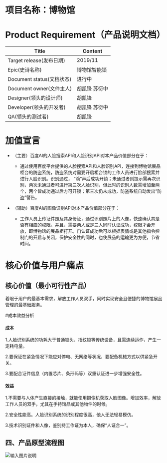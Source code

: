 # 项目名称：博物馆
# Product Requirement（产品说明文档）

| Title                     | Content |
| ------------------------- | ------- |
| Target release(发布日期)  | 2019/11 |
| Epic(史诗名称)            | 博物馆智能锁  |
| Document status(文档状态) | 进行中  |
| Document owner(文件主人)  | 胡凯锋  苏衍中 |
| Designer(领头的设计师)    | 胡凯锋 |
| Developer(领头的开发者)   | 胡凯锋  苏衍中 |
| QA(领头的测试者)          | 胡凯锋  |

# 加值宣言
- （主要）百度AI的人脸搜索API和人脸识别API对本产品价值部分在于：
    - 通过使用百度平台提供的人脸搜索API和人脸识别API，连接到博物馆展品柜台的防盗系统，防盗系统对需要开启柜台锁的工作人员进行脸部搜索并进行人脸识别。识别通过， “滴”声后成功开锁；未通过者则提示需再次识别，两次未通过者可进行第三次人脸识别，但此时的识别人数需增加至两个，两个皆成功通过后方可开锁；第三次仍未成功，防盗系统自动发出“防盗”警告。

- （辅助）百度AI的图像识别API对本产品价值部分在于：
   - 工作人员上传证件照及其身份证，通过识别照片上的人像，快速确认其是否有相应的权限。并且，需要两人或是三人同时认证成功，权限才会开放，即博物馆的展品柜打开。门认证成功后可以根据表情或是其他指令控制门的开启与关闭，保护安全性的同时，也使展品的运输更为方便，节省时间。


# 核心价值与用户痛点
## 核心价值（最小可行性产品）
着眼于用户的最基本需求，解放工作人员双手，同时实现安全且便捷的博物馆展品管理的最基础服务。

#成本效益分析
#### 成本

1.人脸识别系统的功耗大于普通锁头、指纹锁等传统设备，且需连续运作，产生一定耗电量。

2.要保证在紧急情况下能应对停电、无网络等状况，要配备机械方式以供紧急开关。

3.要配合证件信息（内置芯片、条形码等）双重认证进一步增强安全性。
 
#### 效益

1.不需要与人体产生直接的接触，就能使用摄像机获取人脸图像。增加效率，解放工作人员的双手，尤其在手持馆品或其他物件的时候。

2.安全性能高。人脸识别系统的识别程度很高，他人无法轻易模仿。

3.技术识别证件和人像，鉴别持工作证为本人，确保“人证合一”。

## 四、产品原型流程图

![输入图片说明](https://images.gitee.com/uploads/images/2019/1112/210950_544b24c0_1922226.png "产品原型.png")
